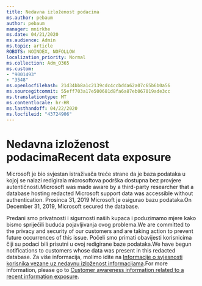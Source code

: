 ```yaml
---
title: Nedavna izloženost podacima
ms.author: pebaum
author: pebaum
manager: mnirkhe
ms.date: 04/21/2020
ms.audience: Admin
ms.topic: article
ROBOTS: NOINDEX, NOFOLLOW
localization_priority: Normal
ms.collection: Adm_O365
ms.custom:
- "9001493"
- "3548"
ms.openlocfilehash: 21d34bb8a1c2139cdc4ccbdda62a07c65b6b0a56
ms.sourcegitcommit: 55eff703a17e500681d8fa6a87eb067019ade3cc
ms.translationtype: MT
ms.contentlocale: hr-HR
ms.lasthandoff: 04/22/2020
ms.locfileid: "43724906"
---
```

# <a name="recent-data-exposure"></a><span data-ttu-id="e38d8-102">Nedavna izloženost podacima</span><span class="sxs-lookup"><span data-stu-id="e38d8-102">Recent data exposure</span></span>

<span data-ttu-id="e38d8-103">Microsoft je bio svjestan istraživača treće strane da je baza podataka u kojoj se nalazi redigirala microsoftova podrška dostupna bez provjere autentičnosti.</span><span class="sxs-lookup"><span data-stu-id="e38d8-103">Microsoft was made aware by a third-party researcher that a database hosting redacted Microsoft support data was accessible without authentication.</span></span> <span data-ttu-id="e38d8-104">Prosinca 31, 2019 Microsoft je osigurao bazu podataka.</span><span class="sxs-lookup"><span data-stu-id="e38d8-104">On December 31, 2019, Microsoft secured the database.</span></span>

<span data-ttu-id="e38d8-105">Predani smo privatnosti i sigurnosti naših kupaca i poduzimamo mjere kako bismo spriječili buduća pojavljivanja ovog problema.</span><span class="sxs-lookup"><span data-stu-id="e38d8-105">We are committed to the privacy and security of our customers and are taking action to prevent future occurrences of this issue.</span></span> <span data-ttu-id="e38d8-106">Počeli smo primati obavijesti korisnicima čiji su podaci bili prisutni u ovoj redigirane baze podataka.</span><span class="sxs-lookup"><span data-stu-id="e38d8-106">We have begun notifications to customers whose data was present in this redacted database.</span></span> <span data-ttu-id="e38d8-107">Za više informacija, molimo idite na [Informacije o svjesnosti korisnika vezane uz nedavnu izloženost informacijama](https://aka.ms/privacyinfo).</span><span class="sxs-lookup"><span data-stu-id="e38d8-107">For more information, please go to [Customer awareness information related to a recent information exposure](https://aka.ms/privacyinfo).</span></span>
